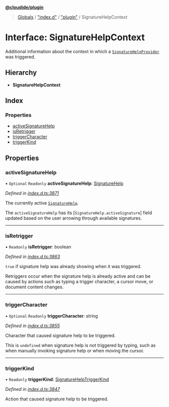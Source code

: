 **[@cloudide/plugin](../README.md)**

> [Globals](../README.md) / ["index.d"](../modules/_index_d_.md) / ["plugin"](../modules/_index_d_._plugin_.md) / SignatureHelpContext

# Interface: SignatureHelpContext

Additional information about the context in which a
[`SignatureHelpProvider`](#SignatureHelpProvider.provideSignatureHelp) was triggered.

## Hierarchy

* **SignatureHelpContext**

## Index

### Properties

* [activeSignatureHelp](_index_d_._plugin_.signaturehelpcontext.md#activesignaturehelp)
* [isRetrigger](_index_d_._plugin_.signaturehelpcontext.md#isretrigger)
* [triggerCharacter](_index_d_._plugin_.signaturehelpcontext.md#triggercharacter)
* [triggerKind](_index_d_._plugin_.signaturehelpcontext.md#triggerkind)

## Properties

### activeSignatureHelp

• `Optional` `Readonly` **activeSignatureHelp**: [SignatureHelp](../classes/_index_d_._plugin_.signaturehelp.md)

*Defined in [index.d.ts:3871](https://github.com/shuyaqian/cloudide-plugin-api/blob/6d83fa1/index.d.ts#L3871)*

The currently active [`SignatureHelp`](#SignatureHelp).

The `activeSignatureHelp` has its [`SignatureHelp.activeSignature`] field updated based on
the user arrowing through available signatures.

___

### isRetrigger

• `Readonly` **isRetrigger**: boolean

*Defined in [index.d.ts:3863](https://github.com/shuyaqian/cloudide-plugin-api/blob/6d83fa1/index.d.ts#L3863)*

`true` if signature help was already showing when it was triggered.

Retriggers occur when the signature help is already active and can be caused by actions such as
typing a trigger character, a cursor move, or document content changes.

___

### triggerCharacter

• `Optional` `Readonly` **triggerCharacter**: string

*Defined in [index.d.ts:3855](https://github.com/shuyaqian/cloudide-plugin-api/blob/6d83fa1/index.d.ts#L3855)*

Character that caused signature help to be triggered.

This is `undefined` when signature help is not triggered by typing, such as when manually invoking
signature help or when moving the cursor.

___

### triggerKind

• `Readonly` **triggerKind**: [SignatureHelpTriggerKind](../enums/_index_d_._plugin_.signaturehelptriggerkind.md)

*Defined in [index.d.ts:3847](https://github.com/shuyaqian/cloudide-plugin-api/blob/6d83fa1/index.d.ts#L3847)*

Action that caused signature help to be triggered.
